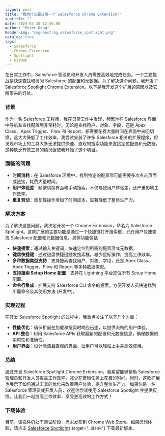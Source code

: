 ```yaml
---
layout: post
title: "我为什么要开发一个 Salesforce Chrome Extension?"
subtitle: ""
date: 2024-05-30 12:00:00
author: "Peter Dong"
header-img: "img/post-bg_salesforce_spotlight.png"
catalog: true
tags:
  - Salesforce
  - Chrome Extension
  - Spotlight
  - GitHub
---
```


在日常工作中，Salesforce 管理员和开发人员需要高效地完成任务。一个主要挑战是快速查找和访问 Salesforce 的配置和元数据。为了解决这个问题，我开发了 Salesforce Spotlight Chrome Extension。以下是我开发这个扩展的原因以及它所带来的好处。

### 背景

作为一名 Salesforce 工程师，我在日常工作中发现，频繁地在 Salesforce 界面中导航和查找配置项非常耗时。无论是查找用户、对象、字段，还是 Apex Class、Apex Trigger、Flow 和 Report，都需要花费大量时间在界面中来回切换，这大大降低了工作效率。我尝试安装了许多 Salesforce 相关的扩展程序，但发现市场上的工具大多无法提供快速、直观的搜索功能来直接定位配置和元数据。这种缺乏有效工具的情况促使我开始了这个项目。

### 面临的问题

  - __时间消耗__：在 Salesforce 环境中，找到特定的配置项可能需要多次点击页面或链接，耗费大量时间。
  - __用户体验差__：频繁切换界面和手动搜索，不仅导致用户体验差，还严重影响工作效率。
  - __重复劳动__：重复性操作增加了时间成本，显著降低了整体生产力。

### 解决方案

为了解决这些问题，我决定开发一个 Chrome Extension，命名为 Salesforce Spotlight。这款扩展的主要功能是通过一个快捷键打开搜索框，允许用户快速查找 Salesforce 配置和元数据信息。具体功能包括：

- __快速搜索__：通过输入关键词，快速定位到所需的配置项或元数据。
- __键盘快捷键__：通过键盘快捷键触发搜索框，减少鼠标操作，提高工作效率。
- __多种数据类型支持__：支持搜索查找用户、对象、字段，还是 Apex Class、Apex Trigger、Flow 和 Report 等多种数据类型。
- __支持搜索 Setup Home 配置__：支持在 Lightning 平台定位所有 Setup Home 配置。
- __命令行集成__：扩展支持 Salesforce CLI 命令的搜索，方便开发人员快速找到所需命令及其使用方法 (开发中)。

### 实现过程

在开发 Salesforce Spotlight 的过程中，我重点关注了以下几个方面：

- __性能优化__：确保扩展在加载和搜索时响应迅速，以提供流畅的用户体验。
- __API 整合__：利用 Salesforce APIs 获取最新的配置和元数据信息，确保数据的实时性和准确性。
- __用户界面__：设计简洁且直观的界面，让用户可以轻松上手并高效使用。

### 总结

通过开发 Salesforce Spotlight Chrome Extension，我希望能够帮助 Salesforce 管理员和开发人员提高工作效率，减少在繁琐任务上花费的时间。同时，这款扩展也展示了如何通过工具的优化来改善用户体验，提升整体生产力。如果你是一名 Salesforce 管理员或开发人员，欢迎你尝试使用 Salesforce Spotlight 并提供反馈。让我们一起提高工作效率，享受更高效的工作方式！

### 下载体验

目前，该插件仍处于测试阶段，尚未发布到 Chrome Web Store。如果您想体验，请点击 [Salesforce Spotlight](https://chromewebstore.google.com/detail/salesforce-spotlight/kcnnhfdenihbihoikgjfapgphapdoggd){:target="_blank"} 下载最新版本。

